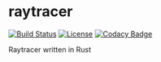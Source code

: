 # raytracer

[![Build Status](https://travis-ci.org/jordanosborn/raytracer.svg?branch=master)](https://travis-ci.org/jordanosborn/raytracer) [![License](https://img.shields.io/github/license/jordanosborn/raytracer.svg)](https://raw.githubusercontent.com/jordanosborn/raytracer/master/LICENSE) [![Codacy Badge](https://api.codacy.com/project/badge/Grade/4b3845c6d8664e7ab663680277619c3a)](https://www.codacy.com/app/jordanosborn/raytracer?utm_source=github.com&amp;utm_medium=referral&amp;utm_content=jordanosborn/raytracer&amp;utm_campaign=Badge_Grade)

Raytracer written in Rust

